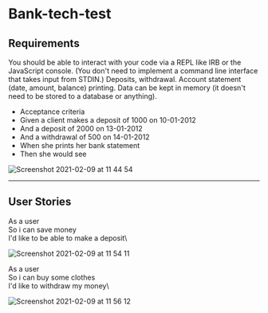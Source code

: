 # Bank-tech-test

## Requirements

You should be able to interact with your code via a REPL like IRB or the JavaScript console. (You don't need to implement a command line interface that takes input from STDIN.)
Deposits, withdrawal.
Account statement (date, amount, balance) printing.
Data can be kept in memory (it doesn't need to be stored to a database or anything).

* Acceptance criteria
* Given a client makes a deposit of 1000 on 10-01-2012
* And a deposit of 2000 on 13-01-2012
* And a withdrawal of 500 on 14-01-2012
* When she prints her bank statement
* Then she would see

![Screenshot 2021-02-09 at 11 44 54](https://user-images.githubusercontent.com/37899538/107359297-6bd62100-6acc-11eb-864b-c2371fde3b90.png)

---------------------

## User Stories 

As a user\
So i can save money\
I'd like to be able to make a deposit\

![Screenshot 2021-02-09 at 11 54 11](https://user-images.githubusercontent.com/37899538/107360218-8957ba80-6acd-11eb-9e2b-875b88534f0c.png)

As a user\
So i can buy some clothes\
I'd like to withdraw my money\

![Screenshot 2021-02-09 at 11 56 12](https://user-images.githubusercontent.com/37899538/107360415-d045b000-6acd-11eb-9eec-a204a1eb077a.png)
